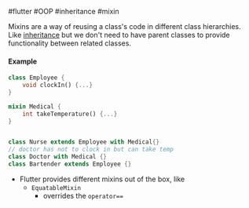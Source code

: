 #flutter #OOP #inheritance #mixin

Mixins are a way of reusing a class's code in different class hierarchies. Like [inheritance](/techstack/flutter/inheritance.md) but we don't need to have parent classes to provide functionality between related classes.

#### Example
```dart
class Employee {
	void clockIn() {...}
}

mixin Medical {
	int takeTemperature() {...}
}


class Nurse extends Employee with Medical{}
// doctor has not to clock in but can take temp
class Doctor with Medical {}
class Bartender extends Employee {}
```

- Flutter provides different mixins out of the box, like
	- `EquatableMixin`
		- overrides the `operator==`